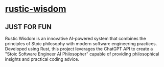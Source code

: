 # [rustic-wisdom](https://shanmukh-ch.github.io/rustic-wisdom/)

## JUST FOR FUN

Rustic Wisdom is an innovative AI-powered system that combines the principles of Stoic philosophy with modern software engineering practices. Developed using Rust, this project leverages the ChatGPT API to create a "Stoic Software Engineer AI Philosopher" capable of providing philosophical insights and practical coding advice.
